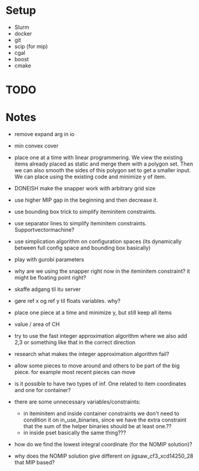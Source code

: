 # Setup
- Slurm
- docker
- git
- scip (for mip)
- cgal
- boost
- cmake

# TODO

# Notes
- remove expand arg in io
- min convex cover
- place one at a time with linear programmering. We view the existing items already placed as static and merge them with a polygon set. Then we can also smooth the sides of this polygon set to get a smaller input. We can place using the existing code and minimize y of item.
- DONEISH make the snapper work with arbitrary grid size
- use higher MIP gap in the beginning and then decrease it.
- use bounding box trick to simplify iteminitem constraints. 
- use separator lines to simplify iteminitem constraints. Supportvectormachine?
- use simplication algorithm on configuration spaces (its dynamically between full config space and bounding box basically)
- play with gurobi parameters
- why are we using the snapper right now in the iteminitem constraint? it might be floating point right?
- skaffe adgang til itu server
- gøre ref x og ref y til floats variables. why?

- place one piece at a time and minimize y, but still keep all items

- value / area of CH

- try to use the fast integer approximation algorithm where we also add 2,3 or something like that in the correct direction
- research what makes the integer approximation algorithm fail?
- allow some pieces to move around and others to be part of the big piece. for example most recent pieces can move

- is it possible to have two types of inf. One related to item coordinates and one for container?
- there are some unnecessary variables/constraints:
    - in iteminitem and inside container constraints we don't need to condition it on in_use_binaries, since we have the extra constraint that the sum of the helper binaries should be at least one.??
    - in inside pset basically the same thing???

- how do we find the lowest integral coordinate (for the NOMIP solution)?
- why does the NOMIP solution give different on jigsaw_cf3_xcd14250_28 that MIP based?
